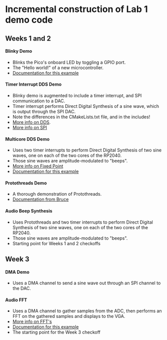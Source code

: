 # Incremental construction of Lab 1 demo code


## Weeks 1 and 2
#### Blinky Demo
- Blinks the Pico's onboard LED by toggling a GPIO port.
- The "Hello world!" of a new microcontroller.
- [Documentation for this example](https://vanhunteradams.com/Pico/Setup/UsingPicoSDK.html)
#### Timer Interrupt DDS Demo
- Blinky demo is augmented to include a timer interrupt, and SPI communication to a DAC.
- Timer interrupt performs Direct Digital Synthesis of a sine wave, which is output through the SPI DAC. 
- Note the differences in the CMakeLists.txt file, and in the includes!
- [More info on DDS](https://vanhunteradams.com/DDS/DDS.html).
- [More info on SPI](https://vanhunteradams.com/Protocols/SPI/SPI.html)
#### Multicore DDS Demo
- Uses two timer interrupts to perform Direct Digital Synthesis of two sine waves, one on each of the two cores of the RP2040. 
- Those sine waves are amplitude-modulated to "beeps".
- [More info on Fixed Point](https://vanhunteradams.com/FixedPoint/FixedPoint.html)
- [Documentation for this example](https://vanhunteradams.com/Pico/Multi/MultiCore.html)
#### Protothreads Demo
- A thorough demonstration of Protothreads.
- [Documentation from Bruce](https://people.ece.cornell.edu/land/courses/ece4760/RP2040/C_SDK_protothreads/index_Protothreads.html)
#### Audio Beep Synthesis
- Uses Protothreads and two timer interrupts to perform Direct Digital Synthesis of two sine waves, one on each of the two cores of the RP2040. 
- Those sine waves are amplitude-modulated to "beeps".
- Starting point for Weeks 1 and 2 checkoffs

## Week 3
#### DMA Demo
- Uses a DMA channel to send a sine wave out through an SPI channel to the DAC.
#### Audio FFT
- Uses a DMA channel to gather samples from the ADC, then performs an FFT on the gathered samples and displays to the VGA.
- [More info on FFT's](https://vanhunteradams.com/FFT/FFT.html)
- [Documentation for this example](https://vanhunteradams.com/Pico/VGA/FFT.html)
- The starting point for the Week 3 checkoff